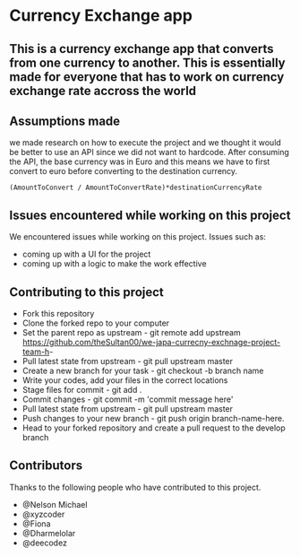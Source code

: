 # Currency Exchange app

## This is a currency exchange app that converts from one currency to another. This is essentially made for everyone that has to work on currency exchange rate accross the world

## Assumptions made

 we made research on how to execute the project and we thought it would be better to use an API since we did not want to hardcode. After consuming the API, the base currency was in Euro and this means we have to first convert to euro before converting to the destination currency.

`(AmountToConvert / AmountToConvertRate)*destinationCurrencyRate`

## Issues encountered while working on this project

We encountered issues while working on this project. Issues such as:

- coming up with a UI for the project
- coming up with a logic to make the work effective

## Contributing to this project

- Fork this repository
- Clone the forked repo to your computer
- Set the parent repo as upstream - git remote add upstream <https://github.com/theSultan00/we-japa-currecny-exchnage-project-team-h>-
- Pull latest state from upstream - git pull upstream master
- Create a new branch for your task - git checkout -b branch name
- Write your codes, add your files in the correct locations
- Stage files for commit - git add .
- Commit changes - git commit -m 'commit message here'
- Pull latest state from upstream - git pull upstream master
- Push changes to your new branch - git push origin branch-name-here.
- Head to your forked repository and create a pull request to the develop branch

## Contributors

Thanks to the following people who have contributed to this project.

- @Nelson Michael
- @xyzcoder
- @Fiona
- @Dharmelolar
- @deecodez
